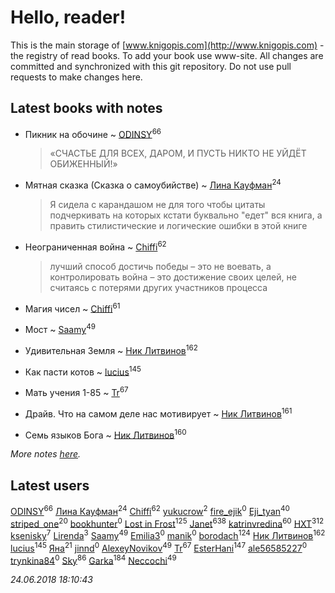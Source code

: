 # Hello, reader!
This is the main storage of [www.knigopis.com](http://www.knigopis.com) - the registry of read books.
To add your book use www-site. All changes are committed and synchronized with this git repository.
Do not use pull requests to make changes here.


## Latest books with notes
* Пикник на обочине ~ [ODINSY](users/100/100978570902186865324-google)<sup>66</sup>
    > «СЧАСТЬЕ ДЛЯ ВСЕХ, ДАРОМ, И ПУСТЬ НИКТО НЕ УЙДЁТ ОБИЖЕННЫЙ!»

* Мятная сказка (Сказка о самоубийстве) ~ [Лина Кауфман](users/143/143278479-vkontakte)<sup>24</sup>
    > Я  сидела с карандашом не для того чтобы цитаты подчеркивать на которых кстати буквально "едет" вся книга, а править стилистические и логические ошибки в этой книге

* Неограниченная война ~ [Chiffi](users/105/105831994080785626680-google)<sup>62</sup>
    > лучший способ достичь победы – это не воевать, а контролировать
    > война – это достижение своих целей, не считаясь с потерями других участников процесса

* Магия чисел ~ [Chiffi](users/105/105831994080785626680-google)<sup>61</sup>

* Мост ~ [Saamy](users/115/115226508-vkontakte)<sup>49</sup>

* Удивительная Земля ~ [Ник Литвинов](users/241/241974816-vkontakte)<sup>162</sup>

* Как пасти котов ~ [lucius](users/838/83820536-yandex)<sup>145</sup>

* Мать учения 1-85 ~ [Tr](users/122/12282474-vkontakte)<sup>67</sup>

* Драйв. Что на самом деле нас мотивирует ~ [Ник Литвинов](users/241/241974816-vkontakte)<sup>161</sup>

* Семь языков Бога ~ [Ник Литвинов](users/241/241974816-vkontakte)<sup>160</sup>


_More notes [here](latest_books_with_notes.md)._


## Latest users
[ODINSY](users/100/100978570902186865324-google)<sup>66</sup> 
[Лина Кауфман](users/143/143278479-vkontakte)<sup>24</sup> 
[Chiffi](users/105/105831994080785626680-google)<sup>62</sup> 
[yukucrow](users/114/114827603276481734117-google)<sup>2</sup> 
[fire_ejik](users/329/32903202-vkontakte)<sup>0</sup> 
[Eji_tyan](users/235/2352103981-twitter)<sup>40</sup> 
[striped_one](users/249/249815548-vkontakte)<sup>20</sup> 
[bookhunter](users/116/116874179820969761027-google)<sup>0</sup> 
[Lost in Frost](users/103/103293621948650602575-google)<sup>125</sup> 
[Janet](users/108/108113656204404967440-google)<sup>638</sup> 
[katrinvredina](users/233/2336755-vkontakte)<sup>60</sup> 
[HXT](users/100/100002563462782-facebook)<sup>312</sup> 
[ksenisky](users/206/2060252005-instagram)<sup>7</sup> 
[Lirenda](users/115/115388297580792197479-google)<sup>3</sup> 
[Saamy](users/115/115226508-vkontakte)<sup>49</sup> 
[Emilia3](users/108/108597795887093847729-google)<sup>0</sup> 
[manik](users/211/211778159637422-facebook)<sup>0</sup> 
[borodach](users/157/15706320-vkontakte)<sup>124</sup> 
[Ник Литвинов](users/241/241974816-vkontakte)<sup>162</sup> 
[lucius](users/838/83820536-yandex)<sup>145</sup> 
[Яна](users/252/252651020-yandex)<sup>21</sup> 
[jinnd](users/464/46410003-vkontakte)<sup>0</sup> 
[AlexeyNovikov](users/170/170278332-vkontakte)<sup>49</sup> 
[Tr](users/122/12282474-vkontakte)<sup>67</sup> 
[EsterHani](users/305/30558181-vkontakte)<sup>147</sup> 
[ale56585227](users/629/62955747-yandex)<sup>0</sup> 
[trynkina84](users/344/34430558-vkontakte)<sup>0</sup> 
[Sky](users/118/118049897850017649660-google)<sup>86</sup> 
[Garka](users/115/115753719718250012620-google)<sup>184</sup> 
[Neccochi](users/126/12601720503917094896-mailru)<sup>49</sup> 


_24.06.2018 18:10:43_
